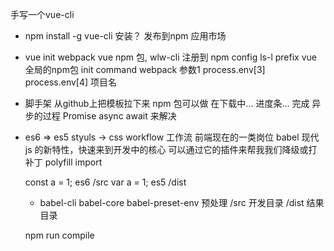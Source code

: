 手写一个vue-cli
- npm install -g vue-cli 安装？  发布到npm 应用市场
- vue init webpack 
  vue npm 包, 
  wlw-cli 注册到 npm config ls-l prefix
  vue 全局的npm包 init command
  webpack 参数1 process.env[3] process.env[4] 项目名
- 脚手架
 从github上把模板拉下来 npm 包可以做
 在下载中...
 进度条...
 完成  异步的过程 Promise async await 来解决

 - es6 => es5
   styuls -> css
   workflow 工作流  前端现在的一类岗位
   babel 现代js 的新特性，快速来到开发中的核心
   可以通过它的插件来帮我我们降级或打补丁
   polyfill import

   const a = 1; es6   /src
   var a = 1;  es5    /dist
   - babel-cli babel-core babel-preset-env 预处理
   /src 开发目录
   /dist 结果目录

   npm run compile 